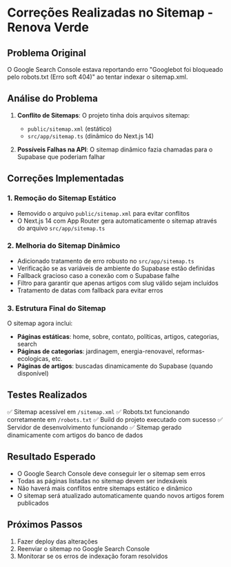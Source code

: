 # Correções Realizadas no Sitemap - Renova Verde

## Problema Original
O Google Search Console estava reportando erro "Googlebot foi bloqueado pelo robots.txt (Erro soft 404)" ao tentar indexar o sitemap.xml.

## Análise do Problema
1. **Conflito de Sitemaps**: O projeto tinha dois arquivos sitemap:
   - `public/sitemap.xml` (estático)
   - `src/app/sitemap.ts` (dinâmico do Next.js 14)

2. **Possíveis Falhas na API**: O sitemap dinâmico fazia chamadas para o Supabase que poderiam falhar

## Correções Implementadas

### 1. Remoção do Sitemap Estático
- Removido o arquivo `public/sitemap.xml` para evitar conflitos
- O Next.js 14 com App Router gera automaticamente o sitemap através do arquivo `src/app/sitemap.ts`

### 2. Melhoria do Sitemap Dinâmico
- Adicionado tratamento de erro robusto no `src/app/sitemap.ts`
- Verificação se as variáveis de ambiente do Supabase estão definidas
- Fallback gracioso caso a conexão com o Supabase falhe
- Filtro para garantir que apenas artigos com slug válido sejam incluídos
- Tratamento de datas com fallback para evitar erros

### 3. Estrutura Final do Sitemap
O sitemap agora inclui:
- **Páginas estáticas**: home, sobre, contato, políticas, artigos, categorias, search
- **Páginas de categorias**: jardinagem, energia-renovavel, reformas-ecologicas, etc.
- **Páginas de artigos**: buscadas dinamicamente do Supabase (quando disponível)

## Testes Realizados
✅ Sitemap acessível em `/sitemap.xml`
✅ Robots.txt funcionando corretamente em `/robots.txt`
✅ Build do projeto executado com sucesso
✅ Servidor de desenvolvimento funcionando
✅ Sitemap gerado dinamicamente com artigos do banco de dados

## Resultado Esperado
- O Google Search Console deve conseguir ler o sitemap sem erros
- Todas as páginas listadas no sitemap devem ser indexáveis
- Não haverá mais conflitos entre sitemaps estático e dinâmico
- O sitemap será atualizado automaticamente quando novos artigos forem publicados

## Próximos Passos
1. Fazer deploy das alterações
2. Reenviar o sitemap no Google Search Console
3. Monitorar se os erros de indexação foram resolvidos

